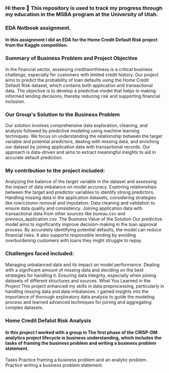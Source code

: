 ### Hi there 👋 This repository is used to track my progress through my education in the MSBA program at the University of Utah. 
### EDA Notbook assignment.
#### In this assignment I did an EDA for the Home Credit Default Risk project from the Kaggle competition. 
### Summary of Business Problem and Project Objective
In the financial sector, assessing creditworthiness is a critical business challenge, especially for customers with limited credit history. Our project aims to predict the probability of loan defaults using the Home Credit Default Risk dataset, which contains both application and transactional data. The objective is to develop a predictive model that helps in making informed lending decisions, thereby reducing risk and supporting financial inclusion.

### Our Group's Solution to the Business Problem
Our solution involves comprehensive data exploration, cleaning, and analysis followed by predictive modeling using machine learning techniques. We focus on understanding the relationship between the target variable and potential predictors, dealing with missing data, and enriching our dataset by joining application data with transactional records. Our approach is data-driven and aims to extract meaningful insights to aid in accurate default prediction.

### My contribution to the project included:
Analyzing the balance of the target variable in the dataset and assessing the impact of data imbalance on model accuracy.
Exploring relationships between the target and predictor variables to identify strong predictors.
Handling missing data in the application datasets, considering strategies like row/column removal and imputation.
Data cleaning and validation to ensure data quality and consistency.
Joining application data with transactional data from other sources like bureau.csv and previous_application.csv.
The Business Value of the Solution
Our predictive model aims to significantly improve decision-making in the loan approval process. By accurately identifying potential defaults, the model can reduce financial risks. It also supports responsible lending by avoiding overburdening customers with loans they might struggle to repay.

### Challenges faced included:
Managing unbalanced data and its impact on model performance.
Dealing with a significant amount of missing data and deciding on the best strategies for handling it.
Ensuring data integrity, especially when joining datasets of different structures and sources.
What You Learned in the Project
This project enhanced my skills in data preprocessing, particularly in handling missing data and data imbalances. I gained insights into the importance of thorough exploratory data analysis to guide the modeling process and learned advanced techniques for joining and aggregating complex datasets.


### Home Credit Defalut Risk Analysis
#### In this project I worked with a group in The first phase of the CRISP-DM analytics project lifecycle is business understanding, which includes the tasks of framing the business problem and writing a business problem statement.
Tasks
Practice framing a business problem and an analytic problem.
Practice writing a business problem statement.

<!--
**tomkings3/tomkings3** is a ✨ _special_ ✨ repository because its `README.md` (this file) appears on your GitHub profile.

Here are some ideas to get you started:

- 🔭 I’m currently working on ...
- 🌱 I’m currently learning ...
- 👯 I’m looking to collaborate on ...
- 🤔 I’m looking for help with ...
- 💬 Ask me about ...
- 📫 How to reach me: ...
- 😄 Pronouns: ...
- ⚡ Fun fact: ...
-->
